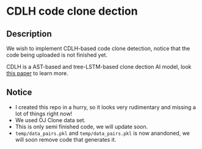 # CDLH code clone dection

## Description

We wish to implement CDLH-based code clone detection, notice that the code being uploaded is not finished yet.

CDLH is a AST-based and tree-LSTM-based clone dection AI model, look [this paper](https://dl.acm.org/doi/10.5555/3172077.3172312) to learn more.

## Notice

+ I created this repo in a hurry, so it looks very rudimentary and missing a lot of things right now!
+ We used OJ Clone data set.
+ This is only semi finished code, we will update soon.
+ `temp/data_pairs.pkl` and `temp/data_pairs.pkl` is now anandoned, we will soon remove code that generates it.
